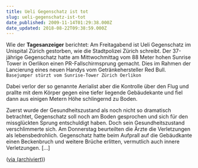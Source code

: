 ```yaml
---
title: Ueli Gegenschatz ist tot
slug: ueli-gegenschatz-ist-tot
date_published: 2009-11-14T01:29:38.000Z
date_updated: 2018-08-22T09:38:59.000Z
---
```


Wie der **Tagesanzeiger** berichtet: Am Freitagabend ist Ueli Gegenschatz im Unispital Zürich gestorben, wie die Stadtpolizei Zürich schreibt. Der 37-jährige Gegenschatz hatte am Mittwochmittag vom 88 Meter hohen Sunrise Tower in Oerlikon einen PR-Fallschirmsprung gemacht. Dies im Rahmen der Lancierung eines neuen Handys vom Getränkehersteller Red Bull.
`Basejumper stürzt vom Sunrise-Tower Zürich Oerlikon`

Dabei verlor der so genannte Aerialist aber die Kontrolle über den Flug und prallte mit dem Körper gegen eine tiefer liegende Gebäudekante und fiel dann aus einigen Metern Höhe schlingernd zu Boden.

Zuerst wurde der Gesundheitszustand als noch nicht so dramatisch betrachtet, Gegenschatz soll noch am Boden gesprochen und sich für den missglückten Sprung entschuldigt haben. Doch sein Gesundheitszustand verschlimmerte sich. Am Donnerstag beurteilten die Ärzte die Verletzungen als lebensbedrohlich. Gegenschatz hatte beim Aufprall auf die Gebäudkante einen Beckenbruch und weitere Brüche erlitten, vermutlich auch innere Verletzungen. [...]

([via (archiviert)](http://web.archive.org/web/20091115073102/http://www.tagesanzeiger.ch:80/panorama/leute/Ueli-Gegenschatz-ist-tot/story/28637980))
